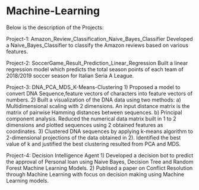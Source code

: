 # Machine-Learning
Below is the description of the Projects:

Project-1: Amazon_Review_Classification_Naive_Bayes_Classifier
	Developed a Naive_Bayes_Classifier to classify the Amazon reviews based on various features.

Project-2: SoccerGame_Result_Prediction_Linear_Regression
	Built a linear regression model which predicts the total season points of each team of 2018/2019 soccer season for Italian Seria A League.

Project-3: DNA_PCA_MDS_K-Means-Clustering
	1) Proposed a model to convert DNA Sequence,feature vectors of characters into feature vectors of numbers. 
	2) Built a visualization of the DNA data using two methods:
		a) Multidimensional scaling with 2 dimensions. An input distance matrix is the matrix of pairwise Hamming distances between sequences.
		b) Principal component analysis. Reduced the numerical data matrix built in 1 to 2 dimensions and plotted sequences using 2 obtained features as coordinates. 
	3) Clustered DNA sequences by applying k-means algorithm to 2-dimensional projections of the data obtained in 2). Identified the best value of k and justified the best clustering resulted from PCA and MDS.

Project-4: Decision Intelligence Agent
	1) Developed a decision bot to predict the approval of Personal loan using Naive Bayes, Decision Tree and Random Forest Machine Learning Models.
	2) Publised a paper on Conflict Resolution through Machine Learning with focus on decision making using Machine Learning models.
	